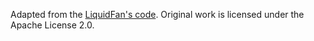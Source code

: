 Adapted from the [LiquidFan's code](https://github.com/LiquidFun/adventofcode/tree/main/AoCTiles). Original work is licensed under the Apache License 2.0.
